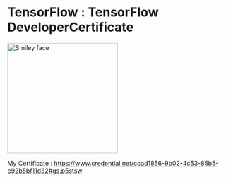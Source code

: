 # TensorFlow : TensorFlow DeveloperCertificate

<img src="https://api.accredible.com/v1/frontend/credential_website_embed_image/badge/44827047" alt="Smiley face" height="250" width="250">


My Certificate : https://www.credential.net/ccad1856-9b02-4c53-85b5-e92b5bf11d32#gs.p5stsw
